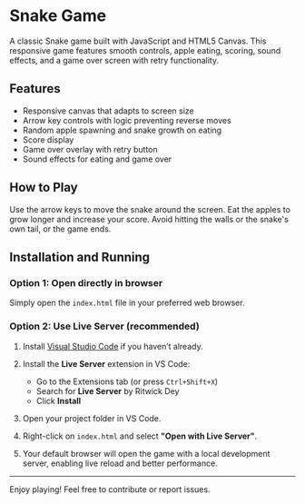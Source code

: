 # Snake Game

A classic Snake game built with JavaScript and HTML5 Canvas. This responsive game features smooth controls, apple eating, scoring, sound effects, and a game over screen with retry functionality.

## Features

- Responsive canvas that adapts to screen size
- Arrow key controls with logic preventing reverse moves
- Random apple spawning and snake growth on eating
- Score display
- Game over overlay with retry button
- Sound effects for eating and game over

## How to Play

Use the arrow keys to move the snake around the screen. Eat the apples to grow longer and increase your score. Avoid hitting the walls or the snake's own tail, or the game ends.

## Installation and Running

### Option 1: Open directly in browser

Simply open the `index.html` file in your preferred web browser.

### Option 2: Use Live Server (recommended)

1. Install [Visual Studio Code](https://code.visualstudio.com/) if you haven’t already.

2. Install the **Live Server** extension in VS Code:
   - Go to the Extensions tab (or press `Ctrl+Shift+X`)
   - Search for **Live Server** by Ritwick Dey
   - Click **Install**

3. Open your project folder in VS Code.

4. Right-click on `index.html` and select **"Open with Live Server"**.

5. Your default browser will open the game with a local development server, enabling live reload and better performance.

---

Enjoy playing! Feel free to contribute or report issues.
